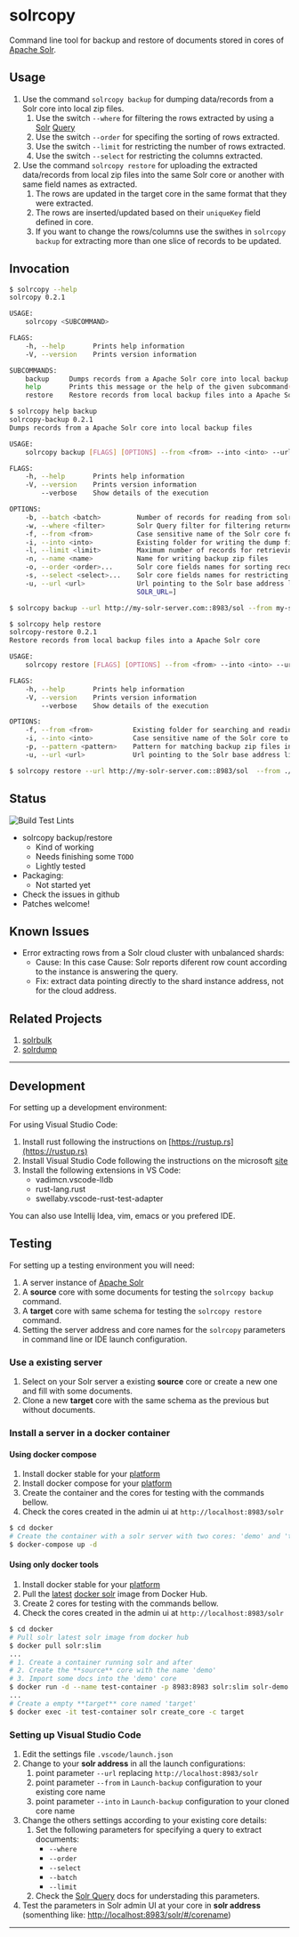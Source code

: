 # solrcopy

Command line tool for backup and restore of documents stored in cores of [Apache Solr](https://lucene.apache.org/solr/).

## Usage

1. Use the command `solrcopy backup` for dumping data/records from a Solr core into local zip files.
   1. Use the switch `--where` for filtering the rows extracted by using a [Solr](https://lucene.apache.org/solr/guide/8_4/the-standard-query-parser.html) [Query](https://lucene.apache.org/solr/guide/8_4/the-standard-query-parser.html)
   2. Use the switch `--order` for specifing the sorting of rows extracted.
   3. Use the switch `--limit` for restricting the number of rows extracted.
   4. Use the switch `--select` for restricting the columns extracted.
2. Use the command `solrcopy restore` for uploading the extracted data/records from local zip files into the same Solr core or another with same field names as extracted.
   1. The rows are updated in the target core in the same format that they were extracted.
   2. The rows are inserted/updated based on their `uniqueKey` field defined in core.
   3. If you want to change the rows/columns use the swithes in `solrcopy backup` for extracting more than one slice of records to be updated.

## Invocation

``` bash
$ solrcopy --help
solrcopy 0.2.1

USAGE:
    solrcopy <SUBCOMMAND>

FLAGS:
    -h, --help       Prints help information
    -V, --version    Prints version information

SUBCOMMANDS:
    backup     Dumps records from a Apache Solr core into local backup files
    help       Prints this message or the help of the given subcommand(s)
    restore    Restore records from local backup files into a Apache Solr core
```

``` bash
$ solrcopy help backup
solrcopy-backup 0.2.1
Dumps records from a Apache Solr core into local backup files

USAGE:
    solrcopy backup [FLAGS] [OPTIONS] --from <from> --into <into> --url <url>

FLAGS:
    -h, --help       Prints help information
    -V, --version    Prints version information
        --verbose    Show details of the execution

OPTIONS:
    -b, --batch <batch>         Number of records for reading from solr in each step [default: 4096]
    -w, --where <filter>        Solr Query filter for filtering returned records
    -f, --from <from>           Case sensitive name of the Solr core for extracting records
    -i, --into <into>           Existing folder for writing the dump files [env: SOLRDUMP_DIR=]
    -l, --limit <limit>         Maximum number of records for retrieving from the core
    -n, --name <name>           Name for writing backup zip files
    -o, --order <order>...      Solr core fields names for sorting records for retrieval (like: field1:desc)
    -s, --select <select>...    Solr core fields names for restricting columns for retrieval
    -u, --url <url>             Url pointing to the Solr base address like: http://solr-server:8983/solr [env:
                                SOLR_URL=]

$ solrcopy backup --url http://my-solr-server.com::8983/sol --from my-solr-core --where 'field1:123 AND field2:456' --order id:asc date:asc --limit 10000 --select id date name price otherfield --into ./my-core-folder
```

``` bash
$ solrcopy help restore
solrcopy-restore 0.2.1
Restore records from local backup files into a Apache Solr core

USAGE:
    solrcopy restore [FLAGS] [OPTIONS] --from <from> --into <into> --url <url>

FLAGS:
    -h, --help       Prints help information
    -V, --version    Prints version information
        --verbose    Show details of the execution

OPTIONS:
    -f, --from <from>          Existing folder for searching and reading the zip backup files [env: SOLRDUMP_DIR=]
    -i, --into <into>          Case sensitive name of the Solr core to upload records/data
    -p, --pattern <pattern>    Pattern for matching backup zip files in `from` folder for restoring
    -u, --url <url>            Url pointing to the Solr base address like: http://solr-server:8983/solr [env: SOLR_URL=]

$ solrcopy restore --url http://my-solr-server.com::8983/sol  --from ./my-core-folder --into my-solr-core
```

## Status

![Build Test Lints](https://github.com/juarezr/solrcopy/workflows/build-test-and-lint.yml/badge.svg)

- solrcopy backup/restore
  - Kind of working
  - Needs finishing some `TODO`
  - Lightly tested
- Packaging:
  - Not started yet
- Check the issues in github
- Patches welcome!

## Known Issues

- Error extracting rows from a Solr cloud cluster with unbalanced shards:
  - Cause: In this case Cause: Solr reports diferent row count according to the instance is answering the query.
  - Fix: extract data pointing directly to the shard instance address, not for the cloud address.

## Related Projects

1. [solrbulk](https://github.com/miku/solrbulk)
2. [solrdump](https://github.com/ubleipzig/solrdump)

---

## Development

For setting up a development environment:

For using Visual Studio Code:

1. Install rust following the instructions on [https://rustup.rs](https://rustup.rs)
2. Install Visual Studio Code following the instructions on the microsoft [site](https://code.visualstudio.com/download)
3. Install the following extensions in VS Code:
   - vadimcn.vscode-lldb
   - rust-lang.rust
   - swellaby.vscode-rust-test-adapter

You can also use Intellij Idea, vim, emacs or you prefered IDE.

## Testing

For setting up a testing environment you will need:

1. A server instance of [Apache Solr](https://lucene.apache.org/solr/)
2. A **source** core with some documents for testing the `solrcopy backup` command.
3. A **target** core with same schema for testing the `solrcopy restore` command.
4. Setting the server address and core names for the `solrcopy` parameters in command line or IDE launch configuration.

### Use a existing server

 1. Select on your Solr server a existing **source** core or create a new one and fill with some documents.
 2. Clone a new **target** core with the same schema as the previous but without documents.

### Install a server in a docker container

#### Using docker compose

1. Install docker stable for your [platform](https://docs.docker.com/install/#supported-platforms)
2. Install docker compose for your [platform](https://docs.docker.com/compose/install/#install-compose)
3. Create the container and the cores for testing with the commands bellow.
4. Check the cores created in the admin ui at `http://localhost:8983/solr`

``` bash
$ cd docker
# Create the container with a solr server with two cores: 'demo' and 'target'
$ docker-compose up -d
```

#### Using only docker tools

1. Install docker stable for your [platform](https://docs.docker.com/install/#supported-platforms)
2. Pull the [latest](https://hub.docker.com/_/solr) [docker solr](https://github.com/docker-solr/docker-solr) image from Docker  Hub.
3. Create 2 cores for testing with the commands bellow.
4. Check the cores created in the admin ui at `http://localhost:8983/solr`

``` bash
$ cd docker
# Pull solr latest solr image from docker hub
$ docker pull solr:slim
...
# 1. Create a container running solr and after
# 2. Create the **source** core with the name 'demo'
# 3. Import some docs into the 'demo' core
$ docker run -d --name test-container -p 8983:8983 solr:slim solr-demo
...
# Create a empty **target** core named 'target'
$ docker exec -it test-container solr create_core -c target
```

### Setting up Visual Studio Code

1. Edit the settings file `.vscode/launch.json`
2. Change to your **solr address** in all the launch configurations:
    1. point parameter `--url` replacing `http://localhost:8983/solr`
    2. point parameter `--from` in `Launch-backup` configuration to your existing core name
    3. point parameter `--into` in `Launch-backup` configuration to your cloned core name
3. Change the others settings according to your existing core details:
   1. Set the following parameters for specifying a query to extract documents:
      - `--where`
      - `--order`
      - `--select`
      - `--batch`
      - `--limit`
   2. Check the [Solr Query](https://lucene.apache.org/solr/guide/8_4/the-standard-query-parser.html) docs for understading this parameters.
4. Test the parameters in Solr admin UI at your core in **solr address** (somenthing like: [http://localhost:8983/solr/#/corename](http://localhost:8983/solr/#/corename))

---
